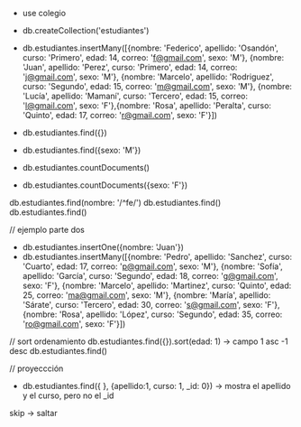 - use colegio
- db.createCollection('estudiantes')
- db.estudiantes.insertMany([{nombre: 'Federico', apellido: 'Osandón', curso: 'Primero', edad: 14, correo: 'f@gmail.com', sexo: 'M'}, {nombre: 'Juan', apellido: 'Perez', curso: 'Primero', edad: 14, correo: 'j@gmail.com', sexo: 'M'}, {nombre: 'Marcelo', apellido: 'Rodriguez', curso: 'Segundo', edad: 15, correo: 'm@gmail.com', sexo: 'M'}, {nombre: 'Lucía', apellido: 'Mamaní', curso: 'Tercero', edad: 15, correo: 'l@gmail.com', sexo: 'F'},{nombre: 'Rosa', apellido: 'Peralta', curso: 'Quinto', edad: 17, correo: 'r@gmail.com', sexo: 'F'}])

- db.estudiantes.find({})
- db.estudiantes.find({sexo: 'M'})
- db.estudiantes.countDocuments()
- db.estudiantes.countDocuments({sexo: 'F'})


db.estudiantes.find(nombre: '/^fe/')
db.estudiantes.find()
db.estudiantes.find()


// ejemplo parte dos 

- db.estudiantes.insertOne({nombre: 'Juan'})
- db.estudiantes.insertMany([{nombre: 'Pedro', apellido: 'Sanchez', curso: 'Cuarto', edad: 17, correo: 'p@gmail.com', sexo: 'M'}, {nombre: 'Sofía', apellido: 'García', curso: 'Segundo', edad: 18, correo: 'g@gmail.com', sexo: 'F'}, {nombre: 'Marcelo', apellido: 'Martinez', curso: 'Quinto', edad: 25, correo: 'ma@gmail.com', sexo: 'M'}, {nombre: 'María', apellido: 'Sárate', curso: 'Tercero', edad: 30, correo: 's@gmail.com', sexo: 'F'},{nombre: 'Rosa', apellido: 'López', curso: 'Segundo', edad: 35, correo: 'ro@gmail.com', sexo: 'F'}])

// sort ordenamiento
db.estudiantes.find({}).sort(edad: 1) -> campo 1 asc -1 desc
db.estudiantes.find()

// proyeccción
- db.estudiantes.find({ }, {apellido:1, curso: 1, _id: 0}) -> mostra el apellido y el curso, pero no el _id

skip -> saltar